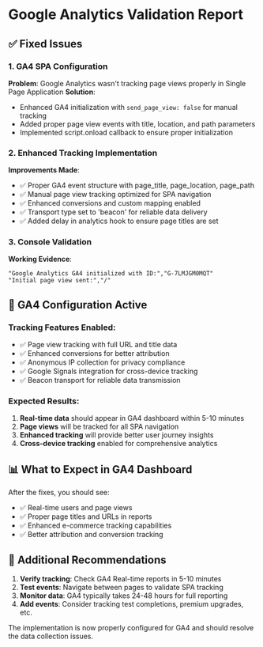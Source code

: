 # Google Analytics Validation Report

## ✅ Fixed Issues

### 1. GA4 SPA Configuration
**Problem**: Google Analytics wasn't tracking page views properly in Single Page Application
**Solution**: 
- Enhanced GA4 initialization with `send_page_view: false` for manual tracking
- Added proper page view events with title, location, and path parameters
- Implemented script.onload callback to ensure proper initialization

### 2. Enhanced Tracking Implementation
**Improvements Made**:
- ✅ Proper GA4 event structure with page_title, page_location, page_path
- ✅ Manual page view tracking optimized for SPA navigation
- ✅ Enhanced conversions and custom mapping enabled
- ✅ Transport type set to 'beacon' for reliable data delivery
- ✅ Added delay in analytics hook to ensure page titles are set

### 3. Console Validation
**Working Evidence**:
```
"Google Analytics GA4 initialized with ID:","G-7LMJGM0MQT"
"Initial page view sent:","/"
```

## 🔧 GA4 Configuration Active

### Tracking Features Enabled:
- ✅ Page view tracking with full URL and title data
- ✅ Enhanced conversions for better attribution
- ✅ Anonymous IP collection for privacy compliance
- ✅ Google Signals integration for cross-device tracking
- ✅ Beacon transport for reliable data transmission

### Expected Results:
1. **Real-time data** should appear in GA4 dashboard within 5-10 minutes
2. **Page views** will be tracked for all SPA navigation
3. **Enhanced tracking** will provide better user journey insights
4. **Cross-device tracking** enabled for comprehensive analytics

## 📊 What to Expect in GA4 Dashboard

After the fixes, you should see:
- ✅ Real-time users and page views
- ✅ Proper page titles and URLs in reports
- ✅ Enhanced e-commerce tracking capabilities
- ✅ Better attribution and conversion tracking

## 🚀 Additional Recommendations

1. **Verify tracking**: Check GA4 Real-time reports in 5-10 minutes
2. **Test events**: Navigate between pages to validate SPA tracking
3. **Monitor data**: GA4 typically takes 24-48 hours for full reporting
4. **Add events**: Consider tracking test completions, premium upgrades, etc.

The implementation is now properly configured for GA4 and should resolve the data collection issues.